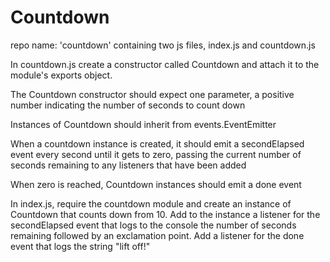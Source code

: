 # Countdown

repo name: 'countdown' containing two js files, index.js and countdown.js

In countdown.js create a constructor called Countdown and attach it to the module's exports object.

The Countdown constructor should expect one parameter, a positive number indicating the number of seconds to count down

Instances of Countdown should inherit from events.EventEmitter

When a countdown instance is created, it should emit a secondElapsed event every second until it gets to zero, passing the current number of seconds remaining to any listeners that have been added

When zero is reached, Countdown instances should emit a done event

In index.js, require the countdown module and create an instance of Countdown that counts down from 10. Add to the instance a listener for the secondElapsed event that logs to the console the number of seconds remaining followed by an exclamation point. Add a listener for the done event that logs the string "lift off!"
